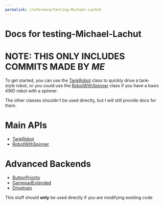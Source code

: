 ```yaml
---
permalink: /reference/testing-Michael-Lachut
---
```


# Docs for testing-Michael-Lachut

# NOTE: THIS ONLY INCLUDES COMMITS MADE BY _ME_

To get started, you can use the [TankRobot](./testing-Michael-Lachut/TankRobot) class to quickly drive a tank-style robot,
or you could use the [RobotWithSpinner](./testing-Michael-Lachut/RobotWithSpinner) class if you have a basic 4WD robot with a spinner.

The other classes shouldn't be used directly, but I will still provide docs for them.


# Main APIs

  * [TankRobot](./testing-Michael-Lachut/TankRobot)
  * [RobotWithSpinner](./testing-Michael-Lachut/RobotWithSpinner)

# Advanced Backends
  
  * [ButtonPriority](./testing-Michael-Lachut/backend/ButtonPriority)
  * [GamepadExtended](./testing-Michael-Lachut/backend/GamepadExtended)
  * [Drivetrain](./testing-Michael-Lachut/backend/Drivetrain)

This stuff should **only** be used directly if you are modifying existing code